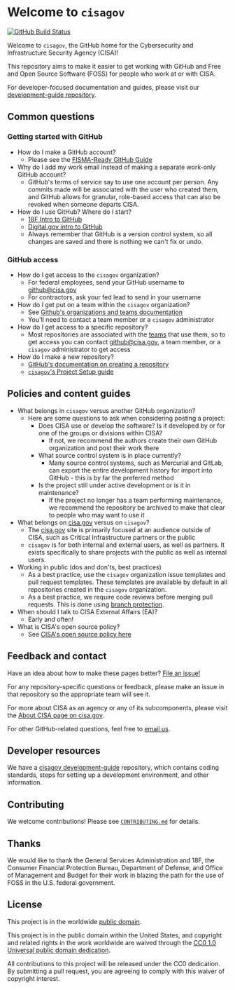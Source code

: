 # Welcome to `cisagov` #

[![GitHub Build Status](https://github.com/cisagov/cisagov/workflows/build/badge.svg)](https://github.com/cisagov/cisagov/actions)

Welcome to `cisagov`, the GitHub home for the Cybersecurity and Infrastructure
Security Agency (CISA)!

This repository aims to make it easier to get working with GitHub and Free
and Open Source Software (FOSS) for people who work at or with CISA.

For developer-focused documentation and guides, please visit our
[development-guide repository](https://github.com/cisagov/development-guide/).

## Common questions ##

### Getting started with GitHub ###

- How do I make a GitHub account?
  - Please see the [FISMA-Ready GitHub Guide](https://github.com/fisma-ready/github)
- Why do I add my work email instead of making a separate work-only GitHub
account?
  - GitHub's terms of service say to use one account per person.
  Any commits made will be associated with the user who created them, and
  GitHub allows for granular, role-based access that can also be revoked
  when someone departs CISA.
- How do I use GitHub? Where do I start?
  - [18F Intro to GitHub](https://handbook.tts.gsa.gov/intro-to-github/)
  - [Digital.gov intro to GitHub](https://digital.gov/resources/an-introduction-github/)
  - Always remember that GitHub is a version control system, so all changes
  are saved and there is nothing we can't fix or undo.

### GitHub access ###

- How do I get access to the `cisagov` organization?
  - For federal employees, send your GitHub username to github@cisa.gov
  - For contractors, ask your fed lead to send in your username
- How do I get put on a team within the `cisagov` organization?
  - See [Github's organizations and teams documentation](https://docs.github.com/en/organizations)
  - You'll need to contact a team member or a `cisagov` administrator
- How do I get access to a specific repository?
  - Most repositories are associated with the [teams](https://docs.github.com/en/organizations/organizing-members-into-teams)
  that use them, so to get access you can contact github@cisa.gov, a
  team member, or a `cisagov` administrator to get access
- How do I make a new repository?
  - [GitHub's documentation on creating a repository](https://docs.github.com/en/github/creating-cloning-and-archiving-repositories/creating-a-new-repository)
  - [`cisagov`'s Project Setup guide](https://github.com/cisagov/development-guide/tree/develop/project_setup)

## Policies and content guides ##

- What belongs in `cisagov` versus another GitHub organization?
  - Here are some questions to ask when considering posting a project:
    - Does CISA use or develop the software? Is it developed by or for one of
    the groups or divisions within CISA?
      - If not, we recommend the authors create their own GitHub organization
      and post their work there
    - What source control system is in place currently?
      - Many source control systems, such as Mercurial and GitLab, can export
      the entire development history for import into GitHub - this is by far
      the preferred method
    - Is the project still under active development or is it in maintenance?
      - If the project no longer has a team performing maintenance, we
      recommend the repository be archived to make that clear to people who
      may want to use it
- What belongs on [cisa.gov](https://www.cisa.gov) versus on `cisagov`?
  - The [cisa.gov](https://www.cisa.gov) site is primarily focused at an
  audience outside of CISA, such as Critical Infrastructure partners or the
  public
  - `cisagov` is for both internal and external users, as well as partners. It exists
  specifically to share projects with the public as well as internal users.
- Working in public (dos and don'ts, best practices)
  - As a best practice, use the `cisagov` organization issue templates and
  pull request templates. These templates are available by default in
  all repositories created in the `cisagov` organization.
  - As a best practice, we require code reviews before merging pull requests.
  This is done using [branch protection](https://docs.github.com/en/github/administering-a-repository/about-protected-branches).
- When should I talk to CISA External Affairs (EA)?
  - Early and often!
- What is CISA's open source policy?
  - See [CISA's open source policy here](https://github.com/cisagov/development-guide/blob/develop/open-source-policy/policy.md)

## Feedback and contact ##

Have an idea about how to make these pages better? [File an issue!](https://github.com/cisagov/cisagov/issues/new/choose)

For any repository-specific questions or feedback, please make an issue in
that repository so the appropriate team will see it.

For more about CISA as an agency or any of its subcomponents, please visit the
[About CISA page on cisa.gov](https://www.cisa.gov/about-cisa).

For other GitHub-related questions, feel free to [email us](mailto:github@cisa.dhs.gov).

## Developer resources ##

We have a [cisagov development-guide](www.github.com/cisagov/development-guide)
repository, which contains coding standards, steps for setting up a development
environment, and other information.

## Contributing ##

We welcome contributions!  Please see [`CONTRIBUTING.md`](CONTRIBUTING.md) for
details.

## Thanks ##

We would like to thank the General Services Administration and 18F, the
Consumer Financial Protection Bureau, Department of Defense, and Office
of Management and Budget for their work in blazing the path for the use
of FOSS in the U.S. federal government.

## License ##

This project is in the worldwide [public domain](LICENSE).

This project is in the public domain within the United States, and
copyright and related rights in the work worldwide are waived through
the [CC0 1.0 Universal public domain
dedication](https://creativecommons.org/publicdomain/zero/1.0/).

All contributions to this project will be released under the CC0
dedication. By submitting a pull request, you are agreeing to comply
with this waiver of copyright interest.
